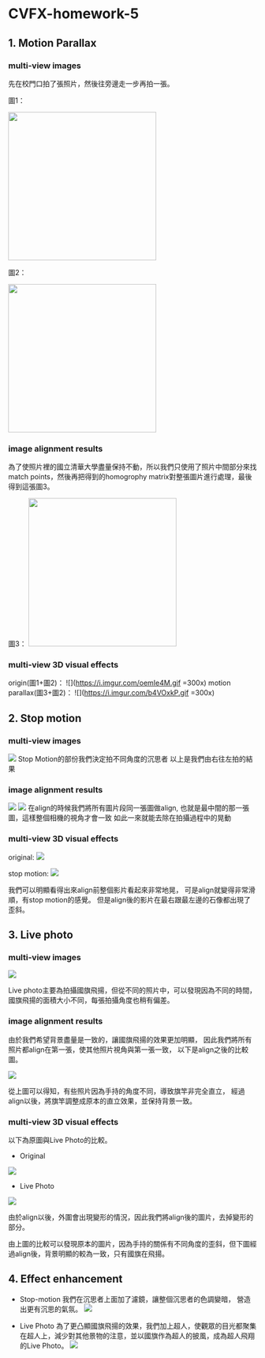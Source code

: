 # CVFX-homework-5
## 1. Motion Parallax
### multi-view images
先在校門口拍了張照片，然後往旁邊走一步再拍一張。

圖1：

<img src="https://i.imgur.com/T4qfsBG.jpg" width="300">

圖2：

<img src="https://i.imgur.com/ShcH9uM.jpg" width="300">

### image alignment results
為了使照片裡的國立清華大學盡量保持不動，所以我們只使用了照片中間部分來找match points，然後再把得到的homogrophy matrix對整張圖片進行處理，最後得到這張圖3。

圖3：
<img src="https://i.imgur.com/EZDo0IF.jpg" width="300">

### multi-view 3D visual effects

origin(圖1+圖2)：
![](https://i.imgur.com/oemIe4M.gif =300x)
motion parallax(圖3+圖2)：
![](https://i.imgur.com/b4VOxkP.gif =300x)


## 2. Stop motion
### multi-view images

![](https://i.imgur.com/81vlFAG.png)
Stop Motion的部份我們決定拍不同角度的沉思者
以上是我們由右往左拍的結果

### image alignment results
![](https://i.imgur.com/aioEz60.png)
![](https://i.imgur.com/6VM5l7f.png)
在align的時候我們將所有圖片段同一張圖做align,
也就是最中間的那一張圖，這樣整個相機的視角才會一致
如此一來就能去除在拍攝過程中的晃動

### multi-view 3D visual effects
original:
![](https://i.imgur.com/OAFsLGH.gif)

stop motion:
![](https://i.imgur.com/JnUa8gN.gif)

我們可以明顯看得出來align前整個影片看起來非常地晃，
可是align就變得非常滑順，有stop motion的感覺。
但是align後的影片在最右跟最左邊的石像都出現了歪斜。

## 3. Live photo
### multi-view images
![](https://i.imgur.com/PpbgXI0.jpg)


Live photo主要為拍攝國旗飛揚，但從不同的照片中，可以發現因為不同的時間，國旗飛揚的面積大小不同，每張拍攝角度也稍有偏差。

### image alignment results
由於我們希望背景盡量是一致的，讓國旗飛揚的效果更加明顯，
因此我們將所有照片都align在第一張，使其他照片視角與第一張一致，
以下是align之後的比較圖。

![](https://i.imgur.com/YUCm1q8.jpg)

從上圖可以得知，有些照片因為手持的角度不同，導致旗竿非完全直立，
經過align以後，將旗竿調整成原本的直立效果，並保持背景一致。

### multi-view 3D visual effects
以下為原圖與Live Photo的比較。

* Original

![](https://i.imgur.com/Lpid6gA.gif)

* Live Photo

![](https://i.imgur.com/jx8N8mx.gif)

由於align以後，外圍會出現變形的情況，因此我們將align後的圖片，去掉變形的部分。

由上圖的比較可以發現原本的圖片，因為手持的關係有不同角度的歪斜，但下圖經過align後，背景明顯的較為一致，只有國旗在飛揚。



## 4. Effect enhancement

* Stop-motion
我們在沉思者上面加了濾鏡，讓整個沉思者的色調變暗，
營造出更有沉思的氣氛。
![](https://i.imgur.com/sP7fa9Q.gif)

* Live Photo
為了更凸顯國旗飛揚的效果，我們加上超人，使觀眾的目光都聚集在超人上，減少對其他景物的注意，並以國旗作為超人的披風，成為超人飛翔的Live Photo。
![](https://i.imgur.com/b2lrYXu.gif)






